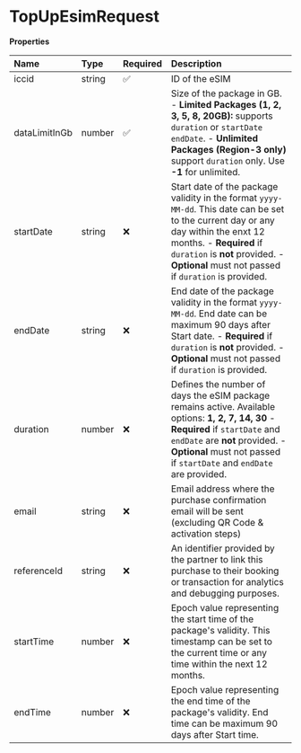 # TopUpEsimRequest

**Properties**

| Name          | Type   | Required | Description                                                                                                                                                                                                                                              |
| :------------ | :----- | :------- | :------------------------------------------------------------------------------------------------------------------------------------------------------------------------------------------------------------------------------------------------------- |
| iccid         | string | ✅       | ID of the eSIM                                                                                                                                                                                                                                           |
| dataLimitInGb | number | ✅       | Size of the package in GB. - **Limited Packages (1, 2, 3, 5, 8, 20GB):** supports `duration` or `startDate` `endDate`. - **Unlimited Packages (Region-3 only)** support `duration` only. Use **-1** for unlimited.                                       |
| startDate     | string | ❌       | Start date of the package validity in the format `yyyy-MM-dd`. This date can be set to the current day or any day within the enxt 12 months. - **Required** if `duration` is **not** provided. - **Optional** must not passed if `duration` is provided. |
| endDate       | string | ❌       | End date of the package validity in the format `yyyy-MM-dd`. End date can be maximum 90 days after Start date. - **Required** if `duration` is **not** provided. - **Optional** must not passed if `duration` is provided.                               |
| duration      | number | ❌       | Defines the number of days the eSIM package remains active. Available options: **1, 2, 7, 14, 30** - **Required** if `startDate` and `endDate` are **not** provided. - **Optional** must not passed if `startDate` and `endDate` are provided.           |
| email         | string | ❌       | Email address where the purchase confirmation email will be sent (excluding QR Code & activation steps)                                                                                                                                                  |
| referenceId   | string | ❌       | An identifier provided by the partner to link this purchase to their booking or transaction for analytics and debugging purposes.                                                                                                                        |
| startTime     | number | ❌       | Epoch value representing the start time of the package's validity. This timestamp can be set to the current time or any time within the next 12 months.                                                                                                  |
| endTime       | number | ❌       | Epoch value representing the end time of the package's validity. End time can be maximum 90 days after Start time.                                                                                                                                       |
